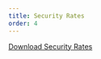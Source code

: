 ```yaml
---
title: Security Rates
order: 4
---
```


[Download Security Rates](https://assets.austinconventioncenter.com/2021/ACC-Security-Rates.pdf)
